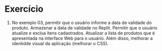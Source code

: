 # Exercício 

1) No exemplo 03, permitir que o usuário informe a data de validade do produto. Armazenar a data de validade no Replit. Permitir que o usuário atualize e exclua itens cadastrados. Atualizar a lista de produtos que é apresentada na interface Web para o usuário. Além disso, melhorar a identidde visual da aplicação (melhorar o CSS).